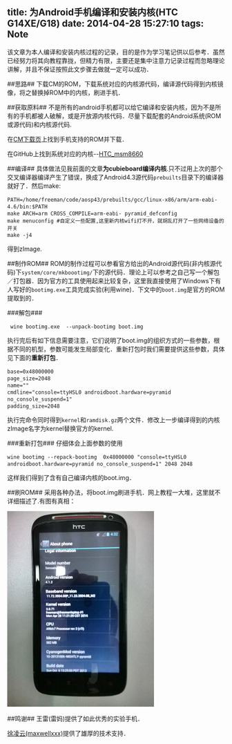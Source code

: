 title: 为Android手机编译和安装内核(HTC G14XE/G18)
date: 2014-04-28 15:27:10
tags: Note
---
该文章为本人编译和安装内核过程的记录，目的是作为学习笔记供以后参考．虽然已经努力将其向教程靠拢，但精力有限，主要还是集中注意力记录过程而忽略理论讲解，并且不保证按照此文步骤去做就一定可以成功．

<!--more-->

##思路##
下载CM的ROM，下载系统对应的内核源代码，编译源代码得到内核镜像，将之替换掉ROM中的内核，刷进手机．

##获取原料##
不是所有的android手机都可以给它编译和安装内核，因为不是所有的手机都被人破解，或是开放源内核代码．尽量下载配套的Android系统(ROM或源代码)和内核源代码.

在[CM下载页](http://download.cyanogenmod.org/)上找到手机支持的ROM并下载．

在GitHub上找到系统对应的内核--[HTC_msm8660](https://github.com/CyanogenMod/android_kernel_htc_msm8660)

##编译##
具体做法见我前面的文章**为cubieboard编译内核**.只不过用上次的那个交叉编译器编译产生了错误，换成了Android4.3源代码`prebuilts`目录下的编译器就好了．然后make:

    PATH=/home/freeman/code/aosp43/prebuilts/gcc/linux-x86/arm/arm-eabi-4.6/bin:$PATH
    make ARCH=arm CROSS_COMPILE=arm-eabi- pyramid_defconfig
    make menuconfig #自定义一些配置,这里新内核wifi打不开，就胡乱打开了一些网络设备的开关
    make -j4
得到zImage.

##制作ROM##
ROM的制作过程可以参看官方给出的Android源代码(非内核源代码)下`system/core/mkboootimg/`下的源代码．理论上可以参考之自己写一个解包／打包器．因为官方的工具使用起来比较复杂，这里我直接使用了Windows下有人写好的`bootimg.exe`工具完成实验(利用wine)．下文中的`boot.img`是官方的ROM提取到的．

###解包###

     wine bootimg.exe  --unpack-bootimg boot.img
执行完后有如下信息需要注意，它们说明了boot.img的组织方式的一些参数，根据不同的机型，参数可能发生局部变化．重新打包时我们需要提供这些参数，具体见下面的**重新打包**．

    base=0x48000000
    page_size=2048
    name=""
    cmdline="console=ttyHSL0 androidboot.hardware=pyramid no_console_suspend=1"
    padding_size=2048
    
执行完命令同时得到`kernel`和`ramdisk.gz`两个文件．修改上一步编译得到的内核zImage名字为kernel替换官方的kernel.

###重新打包###
仔细体会上面参数的使用

    wine bootimg --repack-bootimg  0x48000000 "console=ttyHSL0 androidboot.hardware=pyramid no_console_suspend=1" 2048 2048
    
这样我们得到了含有自己编译内核的boot.img．

##刷ROM##
采用各种办法，将boot.img刷进手机．网上教程一大堆，这里就不详细描述了.有图有真相：

![htc_g18编译安装内核测试](/img/htc_g18_kernel.jpg)

##鸣谢##
王雷(雷妈)提供了如此优秀的实验手机．

[徐凌云(maxwellxxx)](https://maxwellxxx.github.io)提供了雄厚的技术支持．


